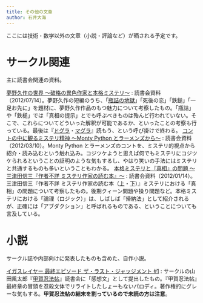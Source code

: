 ```yaml
---
title: その他の文章
author: 石井大海
---
```


ここには技術・数学以外の文章（小説・評論など）が晒される予定です。

サークル関連
==========
主に読書会関連の資料。

[夢野久作の世界 ～破格の異色作家と本格ミステリ～](yume-q.html)
:    読書会資料（2012/07/14）。夢野久作の短編のうち、「[瓶詰の地獄](asin:4041366143)」「死後の恋」「鉄鎚」「一足お先に」を題材に、夢野久作作品のもつ魅力について考察したもの。「瓶詰」や「鉄槌」では「真相の提示」とでも呼ぶべきものは殆んど行われていない。そこで、これらについてどういった解釈が可能であるか、といったことの考察も行っている。最後は『[ドグラ](asin:4041366038)・[マグラ](asin:4041366046)』読もう、という呼び掛けで終わる。
[コントの中に観るミステリ精神 〜Monty Python とラーメンズから〜](mystery-in-sketch.html)
:    読書会資料（2012/03/10）。Monty Python とラーメンズのコントを、ミステリ的視点から紹介・読み込むという触れ込み。コジツケようと思えば何でもミステリにコジツケられるということの証明のような気もするし、やはり笑いの手法にはミステリと共通するものも多いということもわかる。
[本格ミステリと『真相』の問題 〜三津田信三『作者不詳 ミステリ作家の読む本』〜](sakusha-fushou.html)
:    読書会資料（2012/01/14）。三津田信三『作者不詳 ミステリ作家の読む本（[上](asin:4062766213)・[下](asin:4062766221)）』ミステリにおける「真相」の問題について考察したもの。後期クィーン問題や操り問題など。本格ミステリにおける「論理（ロジック）」は、しばしば「帰納法」として紹介されるが、正確には「アブダクション」と呼ばれるものである、ということについても言及している。

小説
====
サークル誌や内部向けに発表したものも含めた、自作小説。

[イガスレイヤー 最終エピソード ザ・ラスト・ジャッジメント #1](igaslayer.html)
:    サークルの山田風太郎『[甲賀忍法帖](asin:4062639440)』読書会に「感想文」として提出したもの。『甲賀忍法帖』最終章の冒頭を忍殺文体でリライトしたしょーもないパロディ。著作権的にグレーな気もする。**甲賀忍法帖の結末を割っているので未読の方は注意**。
